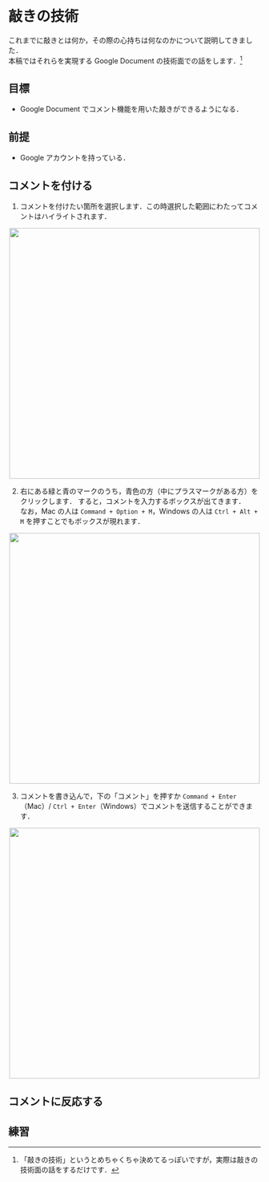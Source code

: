 # 敲きの技術

これまでに敲きとは何か，その際の心持ちは何なのかについて説明してきました．  
本稿ではそれらを実現する Google Document の技術面での話をします．[^1]

## 目標

- Google Document でコメント機能を用いた敲きができるようになる．

## 前提

- Google アカウントを持っている．

## コメントを付ける

1. コメントを付けたい箇所を選択します．この時選択した範囲にわたってコメントはハイライトされます．

<p align="center">
<image src="https://user-images.githubusercontent.com/64510495/148061811-53d8709b-531b-4e6f-adb4-f265a25390e5.png" width="500px">
</p>

2. 右にある緑と青のマークのうち，青色の方（中にプラスマークがある方）をクリックします．
すると，コメントを入力するボックスが出てきます．  
なお，Mac の人は `Command + Option + M`，Windows の人は `Ctrl + Alt + M` を押すことでもボックスが現れます．

<p align="center">
<image src="../assets/3_1-2.png" width="500px">
</p>

3. コメントを書き込んで，下の「コメント」を押すか `Command + Enter`（Mac）/ `Ctrl + Enter`（Windows）でコメントを送信することができます．

<p align="center">
<image src="../assets/3_1-3.png", width="500px">
</p>

## コメントに反応する

## 練習

[^1]: 「敲きの技術」というとめちゃくちゃ決めてるっぽいですが，実際は敲きの技術面の話をするだけです．
